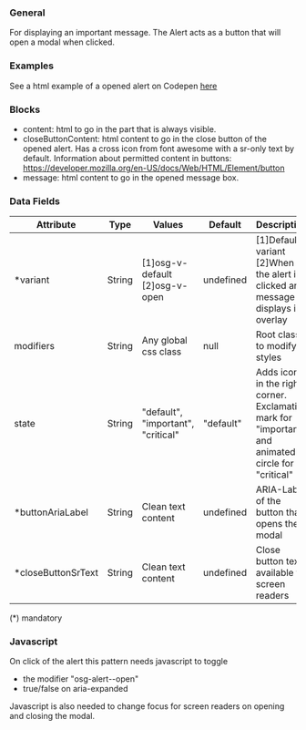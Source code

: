 ### General

For displaying an important message. The Alert acts as a button that will open a modal when clicked.

### Examples

See a html example of a opened alert on Codepen [here](https://codepen.io/oslokommune/pen/BbRmmj)

### Blocks

- content: html to go in the part that is always visible.
- closeButtonContent: html content to go in the close button of the opened alert. Has a cross icon from font awesome with a sr-only text by default. Information about permitted content in buttons: <a href="https://developer.mozilla.org/en-US/docs/Web/HTML/Element/button">https://developer.mozilla.org/en-US/docs/Web/HTML/Element/button</a>
- message: html content to go in the opened message box.

### Data Fields

| Attribute           | Type   | Values                             | Default   | Description                                                                                        |
| ------------------- | ------ | ---------------------------------- | --------- | -------------------------------------------------------------------------------------------------- |
| \*variant           | String | [1]osg-v-default<br>[2]osg-v-open  | undefined | [1]Default variant<br>[2]When the alert is clicked and message displays in overlay                 |
| modifiers           | String | Any global css class               | null      | Root class to modify styles                                                                        |
| state               | String | "default", "important", "critical" | "default" | Adds icon in the right corner. Exclamation mark for "important" and animated circle for "critical" |
| \*buttonAriaLabel   | String | Clean text content                 | undefined | ARIA-Label of the button that opens the modal                                                      |
| \*closeButtonSrText | String | Clean text content                 | undefined | Close button text available to screen readers                                                      |

(\*) mandatory

### Javascript

On click of the alert this pattern needs javascript to toggle

- the modifier "osg-alert--open"
- true/false on aria-expanded

Javascript is also needed to change focus for screen readers on opening and closing the modal.

